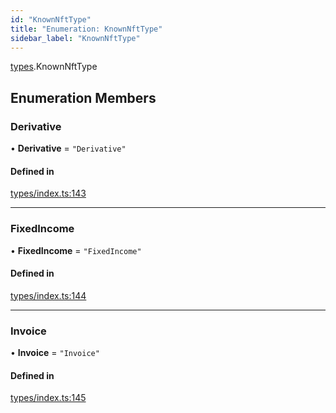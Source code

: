 ```yaml
---
id: "KnownNftType"
title: "Enumeration: KnownNftType"
sidebar_label: "KnownNftType"
---
```


[types](../../../modules/Types/Types.md).KnownNftType

## Enumeration Members

### Derivative

• **Derivative** = ``"Derivative"``

#### Defined in

[types/index.ts:143](https://github.com/PolymeshAssociation/polymesh-sdk/blob/d4e2c127f/src/types/index.ts#L143)

___

### FixedIncome

• **FixedIncome** = ``"FixedIncome"``

#### Defined in

[types/index.ts:144](https://github.com/PolymeshAssociation/polymesh-sdk/blob/d4e2c127f/src/types/index.ts#L144)

___

### Invoice

• **Invoice** = ``"Invoice"``

#### Defined in

[types/index.ts:145](https://github.com/PolymeshAssociation/polymesh-sdk/blob/d4e2c127f/src/types/index.ts#L145)
